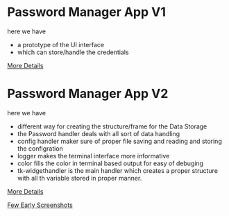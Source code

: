# Password Manager App V1
here we have 
* a prototype of the UI interface 
* which can store/handle the credentials

[ More Details ](./v1/README.md)
# Password Manager App V2
here we have 
* different way for creating the structure/frame for the Data Storage
* the Password handler deals with all sort of data handling
* config handler maker sure of proper file saving and reading and storing the configration
* logger makes the terminal interface more informative
* color fills the color in terminal based output for easy of debuging
* tk-widgethandler is the main handler which creates a proper structure with all th variable stored in proper manner.

[ More Details ](./v2/README.md)

[Few Early Screenshots](./img/)